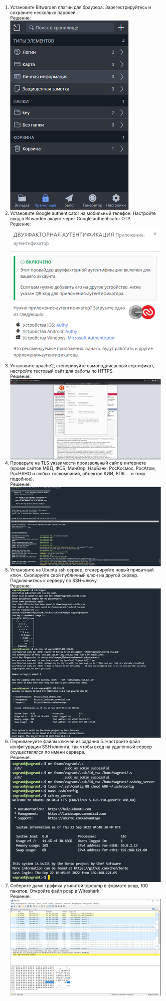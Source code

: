 1. Установите Bitwarden плагин для браузера. Зарегестрируйтесь и сохраните несколько паролей.  
Решение:  
![img.png](img/img.png)
2. Установите Google authenticator на мобильный телефон. Настройте вход в Bitwarden акаунт через Google authenticator OTP.  
Решение:  
![img_1.png](img/img_1.png)  
3. Установите apache2, сгенерируйте самоподписанный сертификат, настройте тестовый сайт для работы по HTTPS.  
Решение:  ![img_2.png](img/img_2.png)
4. Проверьте на TLS уязвимости произвольный сайт в интернете (кроме сайтов МВД, ФСБ, МинОбр, НацБанк, РосКосмос, РосАтом, РосНАНО и любых госкомпаний, объектов КИИ, ВПК ... и тому подобное).  
Решение:  ![img_3.png](img/img_3.png)
5. Установите на Ubuntu ssh сервер, сгенерируйте новый приватный ключ. Скопируйте свой публичный ключ на другой сервер. Подключитесь к серверу по SSH-ключу.  
Решение:  ![img_4.png](img/img_4.png)  
6. Переименуйте файлы ключей из задания 5. Настройте файл конфигурации SSH клиента, так чтобы вход на удаленный сервер осуществлялся по имени сервера.  
Решение:  ![img_5.png](img/img_5.png)   
7. Соберите дамп трафика утилитой tcpdump в формате pcap, 100 пакетов. Откройте файл pcap в Wireshark.  
Решение: 
![img_6.png](img/img_6.png)